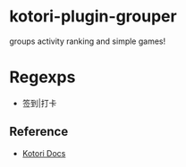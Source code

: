 # kotori-plugin-grouper

groups activity ranking and simple games!

# Regexps

- 签到|打卡

## Reference

- [Kotori Docs](https://kotori.js.org/)
